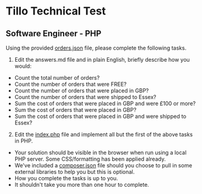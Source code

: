# Tillo Technical Test
## Software Engineer - PHP

Using the provided [orders.json](/data/orders.json) file, please complete the following tasks.

1. Edit the answers.md file and in plain English, briefly describe how you would:
  * Count the total number of orders?
  * Count the number of orders that were FREE?
  * Count the number of orders that were placed in GBP?
  * Count the number of orders that were shipped to Essex?
  * Sum the cost of orders that were placed in GBP and were £100 or more?
  * Sum the cost of orders that were placed in GBP?
  * Sum the cost of orders that were placed in GBP and were shipped to Essex?

2. Edit the [index.php](index.php) file and implement all but the first of the above tasks in PHP.
  * Your solution should be visible in the browser when run using a local PHP server. Some CSS/formatting has been applied already.
  * We've included a [composer.json](composer.json) file should you choose to pull in some external libraries to help you but this is optional.
  * How you complete the tasks is up to you.
  * It shouldn't take you more than one hour to complete.
